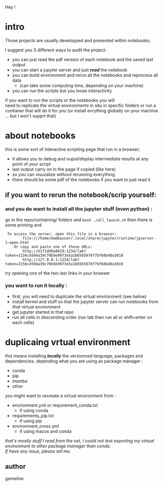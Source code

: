 Hey !

# intro

Those projects are usually developped and presented within notebooks;

I suggest you 3 different ways to audit the project:
- you can just read the pdf version of each notebook and the saved last output
- you can start a jupyter server and just ***read*** the notebook 
- you can build environment and rerun all the notebooks and reprocess all data   
  - (can take some computing time, depending on your machine) 
- you can run the scripts but you loose interactivity

if you want to run the scripts or the notebooks you will   
need to replicate the virtual environments in situ in specific folders
or run a contianer that will do it for you
(or install evrything globally on your machine  ... but I won't supprt that)

# about notebooks
this is some sort of interactive scripting page that run in a browser;  
- it allows you to debug and ouput/display intermediate results at any point of your script
- last output carry on in the page if copied (like here) 
- so *you* can visuzalize without rerunning everything
- there should be some pdf of the notebooks if you want to just read it
## if you want to rerun the notebook/scrip yourself:

### and you do want to install all the jupyter stuff (even python) :
go in  the repo/containing/ folders and `bash ./all_launch.sh`
then there is some printing and 
```
 To access the server, open this file in a browser:
        file:///home/mambauser/.local/share/jupyter/runtime/jpserver-1-open.html
    Or copy and paste one of these URLs:
        http://61f1dd9a8829:1234/lab?token=2156c4594a39c70b9e9973e5a166565976f7bf68b40a3010
        http://127.0.0.1:1234/lab?token=2156c4594a39c70b9e9973e5a166565976f7bf68b40a3010
```
try opening one of the two last links in your browser

### you want to run it locally :
- first, you will need to duplicate the virtual environment (see below)
- install kernel and stuff so that the jupyter server can run notebooks from *that* virtual environment
- get jupyter started in that repo
- run all cells in descending order (run tab then run all or shift+enter on each cells)

# duplicaing vrtual environment
this means installing ***locally*** the versionned language, packages and dependencies.
depending what you are using as package manager :  
- conda
- pip
- mamba
- other

you might want to recreate a virtual environment from :  
- environment.yml or requirement_conda.txt
  - if using conda
- requirements_pip.txt 
  - if using pip
- environment_cross.yml
  - if using macos and conda

*that's mostly stuff I read from the net, I could not test exporting my virtual environment to other package manager than conda.  
If have any issue, please tell me.*

## author
gameline
